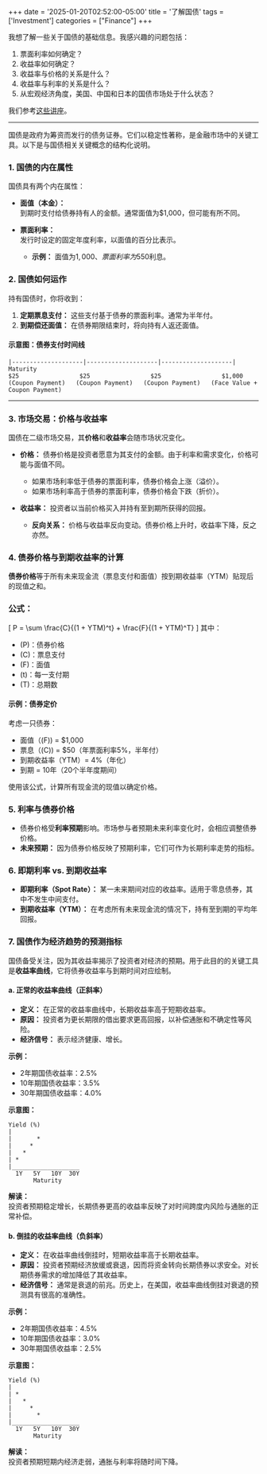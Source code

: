 +++
date = '2025-01-20T02:52:00-05:00'
title = '了解国债'
tags = ['Investment']
categories = ["Finance"]
+++

我想了解一些关于国债的基础信息。我感兴趣的问题包括：
1. 票面利率如何确定？
2. 收益率如何确定？
3. 收益率与价格的关系是什么？
4. 收益率与利率的关系是什么？
5. 从宏观经济角度，美国、中国和日本的国债市场处于什么状态？

我们参考[这些讲座](https://ocw.mit.edu/courses/15-401-finance-theory-i-fall-2008/pages/video-lectures-and-slides/fixed-income-securities/)。

--- 

国债是政府为筹资而发行的债务证券。它们以稳定性著称，是金融市场中的关键工具。以下是与国债相关关键概念的结构化说明。


### **1. 国债的内在属性**
国债具有两个内在属性：
- **面值（本金）：**  
  到期时支付给债券持有人的金额。通常面值为$1,000，但可能有所不同。
  
- **票面利率：**  
  发行时设定的固定年度利率，以面值的百分比表示。  
  - **示例：** 面值为$1,000、票面利率为5%的债券每年支付$50利息。


### **2. 国债如何运作**
持有国债时，你将收到：
1. **定期票息支付：** 这些支付基于债券的票面利率。通常为半年付。  
2. **到期偿还面值：** 在债券期限结束时，将向持有人返还面值。

#### **示意图：债券支付时间线**
```
|--------------------|--------------------|--------------------| Maturity
$25                 $25                 $25                 $1,000
(Coupon Payment)   (Coupon Payment)   (Coupon Payment)   (Face Value + Coupon Payment)
```

---

### **3. 市场交易：价格与收益率**
国债在二级市场交易，其**价格**和**收益率**会随市场状况变化。

- **价格：** 债券价格是投资者愿意为其支付的金额。由于利率和需求变化，价格可能与面值不同。  
  - 如果市场利率低于债券的票面利率，债券价格会上涨（溢价）。  
  - 如果市场利率高于债券的票面利率，债券价格会下跌（折价）。

- **收益率：** 投资者以当前价格买入并持有至到期所获得的回报。  
  - **反向关系：** 价格与收益率反向变动。债券价格上升时，收益率下降，反之亦然。


### **4. 债券价格与到期收益率的计算**
**债券价格**等于所有未来现金流（票息支付和面值）按到期收益率（YTM）贴现后的现值之和。  
### 公式：
\[
P = \sum \frac{C}{(1 + YTM)^t} + \frac{F}{(1 + YTM)^T}
\]
其中：  
- \(P\)：债券价格  
- \(C\)：票息支付  
- \(F\)：面值  
- \(t\)：每一支付期  
- \(T\)：总期数  

#### **示例：债券定价**
考虑一只债券：  
- 面值（\(F\)) = $1,000  
- 票息（\(C\)) = $50（年票面利率5%，半年付）  
- 到期收益率（YTM）= 4%（年化）  
- 到期 = 10年（20个半年度期间）

使用该公式，计算所有现金流的现值以确定价格。


### **5. 利率与债券价格**
- 债券价格受**利率预期**影响。市场参与者预期未来利率变化时，会相应调整债券价格。  
- **未来预期：** 因为债券价格反映了预期利率，它们可作为长期利率走势的指标。


### **6. 即期利率 vs. 到期收益率**
- **即期利率（Spot Rate）：** 某一未来期间对应的收益率。适用于零息债券，其中不发生中间支付。  
- **到期收益率（YTM）：** 在考虑所有未来现金流的情况下，持有至到期的平均年回报。


### **7. 国债作为经济趋势的预测指标**
国债备受关注，因为其收益率揭示了投资者对经济的预期。用于此目的的关键工具是**收益率曲线**，它将债券收益率与到期时间对应绘制。

#### **a. 正常的收益率曲线（正斜率）**  
- **定义：** 在正常的收益率曲线中，长期收益率高于短期收益率。  
- **原因：** 投资者为更长期限的借出要求更高回报，以补偿通胀和不确定性等风险。  
- **经济信号：** 表示经济健康、增长。  

**示例：**  
- 2年期国债收益率：2.5%  
- 10年期国债收益率：3.5%  
- 30年期国债收益率：4.0%  

**示意图：**  
```
Yield (%)
|
|       *
|     *   
|   *     
| *        
|___________________
  1Y   5Y   10Y  30Y
       Maturity
```

**解读：**  
投资者预期稳定增长，长期债券更高的收益率反映了对时间跨度内风险与通胀的正常补偿。

#### **b. 倒挂的收益率曲线（负斜率）**  
- **定义：** 在收益率曲线倒挂时，短期收益率高于长期收益率。  
- **原因：** 投资者预期经济放缓或衰退，因而将资金转向长期债券以求安全。对长期债券需求的增加降低了其收益率。  
- **经济信号：** 通常是衰退的前兆。历史上，在美国，收益率曲线倒挂对衰退的预测具有很高的准确性。  

**示例：**  
- 2年期国债收益率：4.5%  
- 10年期国债收益率：3.0%  
- 30年期国债收益率：2.5%  

**示意图：**  
```
Yield (%)
|
| *        
|   *      
|     *    
|       *  
|___________________
  1Y   5Y   10Y  30Y
       Maturity
```

**解读：**  
投资者预期短期内经济走弱，通胀与利率将随时间下降。

